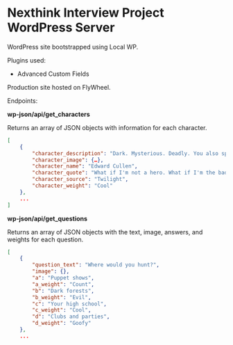 # Nexthink Interview Project WordPress Server

WordPress site bootstrapped using Local WP.

Plugins used:

- Advanced Custom Fields

Production site hosted on FlyWheel.

Endpoints:

**wp-json/api/get_characters**

Returns an array of JSON objects with information for each character.

```JSON
[
    {
        "character_description": "Dark. Mysterious. Deadly. You also sparkle. Very cool.",
        "character_image": {…},
        "character_name": "Edward Cullen",
        "character_quote": "What if I'm not a hero. What if I'm the bad guy?",
        "character_source": "Twilight",
        "character_weight": "Cool"
    },
    ...
]
```

**wp-json/api/get_questions**

Returns an array of JSON objects with the text, image, answers, and weights for each question.

```JSON
[
    {
        "question_text": "Where would you hunt?",
        "image": {},
        "a": "Puppet shows",
        "a_weight": "Count",
        "b": "Dark forests",
        "b_weight": "Evil",
        "c": "Your high school",
        "c_weight": "Cool",
        "d": "Clubs and parties",
        "d_weight": "Goofy"
    },
    ...
```
